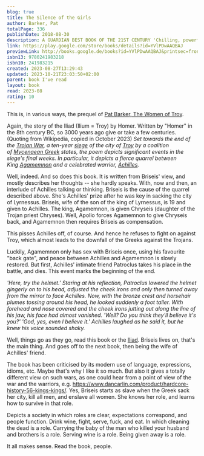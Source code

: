 ```yaml
---  
blog: true  
title: The Silence of the Girls  
author: Barker, Pat  
totalPage: 336  
publishDate: 2018-08-30  
description: A GUARDIAN BEST BOOK OF THE 21ST CENTURY 'Chilling, powerful, audacious' The Times 'Magnificent. You are in the hands of a writer at the height of her powers' Evening Standard There was a woman at the heart of the Trojan War whose voice has been silent - until now. Discover the greatest Greek myth of all - retold by the witness that history forgot . . . Briseis was a queen until her city was destroyed. Now she is a slave to the man who butchered her husband and brothers. Trapped in a world defined by men, can she survive to become the author of her own story? PERFECT FOR FANS OF MADELINE MILLER'S CIRCE AND THE SONG OF ACHILLES. *Shortlisted for the Women's Prize for Fiction and the Costa Novel Award* Pat Barker continues her extraordinary retelling of one of our greatest myths in The Women of Troy.  
link: https://play.google.com/store/books/details?id=YVlPDwAAQBAJ  
previewLink: http://books.google.de/books?id=YVlPDwAAQBAJ&printsec=frontcover&dq=Pat+Barker,+The+Silence+of+the+Girls&hl=&as_pt=BOOKS&cd=1&source=gbs_api  
isbn13: 9780241983218  
isbn10: 241983215  
created: 2023-08-27T13:29:43  
updated: 2023-10-21T23:03:50+02:00  
parent: book I've read  
layout: book  
read: 2023-08  
rating: 10  
---  
```

  
This is, in various ways, the prequel of [Pat Barker, The Women of Troy](./Pat%20Barker,%20The%20Women%20of%20Troy.md).  
  
Again, the story of the Iliad (Ilium = Troy) by Homer. Written by "Homer" in the 8th century BC, so 3000 years ago give or take a few centuries. (Quoting from Wikipedia, copied in October 2023) _Set towards the end of the [Trojan War](https://en.wikipedia.org/wiki/Trojan_War "Trojan War"), a ten-year [siege](https://en.wikipedia.org/wiki/Siege "Siege") of the city of [Troy](https://en.wikipedia.org/wiki/Troy "Troy") by a coalition of [Mycenaean Greek](https://en.wikipedia.org/wiki/Mycenaean_Greece "Mycenaean Greece") states, the poem depicts significant events in the siege's final weeks. In particular, it depicts a fierce quarrel between King [Agamemnon](https://en.wikipedia.org/wiki/Agamemnon "Agamemnon") and a celebrated warrior, [Achilles](https://en.wikipedia.org/wiki/Achilles "Achilles")._  
  
Well, indeed. And so does this book. It is written from Briseis' view, and mostly describes her thoughts -- she hardly speaks. With, now and then, an interlude of Achilles talking or thinking. Briseis is the cause of the quarrel described above. She's Achilles' prize after he was key in sacking the city of Lyrnessus. Briseis, wife of the son of the king of Lyrnessus, is 19 and given to Achilles. The king, Agamemnon, is given Chryseis (daughter of the Trojan priest Chryses). Well, Apollo forces Agamemnon to give Chryseis back, and Agamemnon then requires Briseis as compensation.  
  
This pisses Achilles off, of course. And hence he refuses to fight on against Troy, which almost leads to the downfall of the Greeks against the Trojans.  
  
Luckily, Agamemnon only has sex with Briseis once, using his favourite "back gate", and peace between Achilles and Agamemnon is slowly restored. But first, Achilles' intimate friend Patroclus takes his place in the battle, and dies. This event marks the beginning of the end.  
  
_'Here, try the helmet.' Staring at his reflection, Patroclus lowered the helmet gingerly on to his head, adjusted the cheek irons and only then turned away from the mirror to face Achilles. Now, with the bronze crest and horsehair plumes tossing around his head, he looked suddenly a foot taller. With forehead and nose covered and the cheek irons jutting out along the line of his jaw, his face had almost vanished. 'Well? Do you think they'll believe it's you?' 'God, yes, even I believe it.' Achilles laughed as he said it, but he knew his voice sounded shaky._  
  
Well, things go as they go, read this book or the [Iliad](Homer,%2520The%2520Iliad.md#). Briseis lives on, that's the main thing. And goes off to the next book, then being the wife of Achilles' friend.  
  
The book has been criticised by its modern use of language, expressions, idioms, etc. Maybe that's why I like it so much. But also it gives a totally different view on such wars, as one could hear from a point of view of the war and the warriors, e.g. <https://www.dancarlin.com/product/hardcore-history-56-kings-kings/>. Yes, Briseis starts as slave when the Greek sack her city, kill all men, and enslave all women. She knows her role, and learns how to survive in that role.   
  
Depicts a society in which roles are clear, expectations correspond, and people function. Drink wine, fight, serve, fuck, and eat. In which cleaning the dead is a role. Carrying the baby of the man who killed your husband and brothers is a role. Serving wine is a role. Being given away is a role.  
  
It all makes sense. Read the book, people.  
